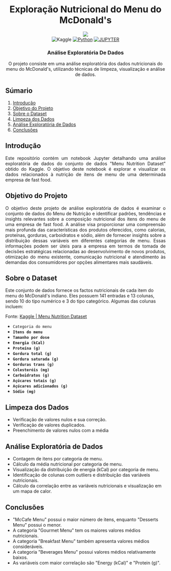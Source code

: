 <div align="center">
    <h1>Exploração Nutricional do Menu do McDonald's</h1>
    
  <img src="https://github.com/marcos-anjos/Data-Analytics-Portifolio---EAD-McDonald-s-Nutrition-Facts/assets/160321440/591915ec-6d86-4dfe-b38a-88927f0b83c6" />

  <div align="center">
        <img alt="Kaggle" src="https://img.shields.io/badge/Kaggle-20BEFF?style=for-the-badge&logo=Kaggle&logoColor=white" />
        <a href="#"><img alt="Python" src="https://img.shields.io/badge/Python-FFD43B?style=for-the-badge&logo=python&logoColor=blue"></a>
        <a href="#"><img alt="JUPYTER" src="https://img.shields.io/badge/Jupyter-F37626.svg?&style=for-the-badge&logo=Jupyter&logoColor=white"></a>
    </div>

<h3>Análise Exploratória De Dados</h3>

  <p>O projeto consiste em uma análise exploratória dos dados nutricionais do menu do McDonald's, utilizando técnicas de limpeza, visualização e análise de dados.</p>
  
</div>

## <a name="table">Súmario</a>

1. [Introdução](#introdução)
2. [Objetivo do Projeto](#tech-stack)
3. [Sobre o Dataset](#features)
4. [Limpeza dos Dados](#contato)
5. [Análise Exploratória de Dados](#contato)
6. [Conclusões](#contato)

## <a name="introdução">Introdução</a>

<body>
    <p style="text-align: justify;">
        Este repositório contém um notebook Jupyter detalhando uma análise exploratória de dados do conjunto de dados "Menu Nutrition Dataset" obtido do Kaggle. O objetivo deste notebook é explorar e visualizar os dados relacionados à nutrição de itens de menu de uma determinada empresa de fast food.
    </p>
</body>

## <a name="tech-stack">Objetivo do Projeto</a>

<body>
    <p style="text-align: justify;">
        O objetivo deste projeto de análise exploratória de dados é examinar o conjunto de dados do Menu de Nutrição e identificar padrões, tendências e insights relevantes sobre a composição nutricional dos itens do menu de uma empresa de fast food. A análise visa proporcionar uma compreensão mais profunda das características dos produtos oferecidos, como calorias, proteínas, gorduras, carboidratos e sódio, além de fornecer insights sobre a distribuição dessas variáveis em diferentes categorias de menu. Essas informações podem ser úteis para a empresa em termos de tomada de decisões estratégicas relacionadas ao desenvolvimento de novos produtos, otimização do menu existente, comunicação nutricional e atendimento às demandas dos consumidores por opções alimentares mais saudáveis.
    </p>
</body>


## <a name="features">Sobre o Dataset</a>

Este conjunto de dados fornece os factos nutricionais de cada item do menu do McDonald's indiano. Eles possuem 141 entradas e 13 colunas, sendo 10 do tipo numérico e 3 do tipo categórico. Algumas das colunas incluem:

Fonte: [Kaggle | Menu Nutrition Dataset](https://www.kaggle.com/datasets/deepcontractor/mcdonalds-india-menu-nutrition-facts)

- `Categoria do menu`
- **`Itens do menu`**
- **`Tamanho por dose`**
- **`Energia (kCal)`**
- **`Proteína (g)`**
- **`Gordura total (g)`**
- **`Gordura saturada (g)`**
- **`Gorduras trans (g)`**
- **`Colesteróis (mg)`**
- **`Carboidratos (g)`**
- **`Açúcares totais (g)`**
- **`Açúcares adicionados (g)`**
- **`Sódio (mg)`**

## <a name="contato">Limpeza dos Dados</a>
- Verificação de valores nulos e sua correção.
- Verificação de valores duplicados.
- Preenchimento de valores nulos com a média

## <a name="contato">Análise Exploratória de Dados</a>
- Contagem de itens por categoria de menu.
- Cálculo da média nutricional por categoria de menu.
- Visualização da distribuição de energia (kCal) por categoria de menu.
- Identificação de colunas com outliers e distribuição das variáveis nutricionais.
- Cálculo da correlação entre as variáveis nutricionais e visualização em um mapa de calor.

## <a name="contato">Conclusões</a>
- "McCafe Menu" possui o maior número de itens, enquanto "Desserts Menu" possui o menor.
- A categoria "Gourmet Menu" tem os maiores valores médios nutricionais.
- A categoria "Breakfast Menu" também apresenta valores médios consideráveis.
- A categoria "Beverages Menu" possui valores médios relativamente baixos.
- As variáveis com maior correlação são "Energy (kCal)" e "Protein (g)".
